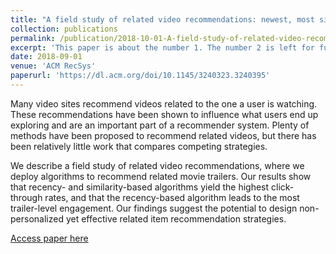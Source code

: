 ```yaml
---
title: "A field study of related video recommendations: newest, most similar, or most relevant?"
collection: publications
permalink: /publication/2018-10-01-A-field-study-of-related-video-recommendations
excerpt: 'This paper is about the number 1. The number 2 is left for future work.'
date: 2018-09-01
venue: 'ACM RecSys'
paperurl: 'https://dl.acm.org/doi/10.1145/3240323.3240395'
---
```



Many video sites recommend videos related to the one a user is watching. These recommendations have been shown to influence what users end up exploring and are an important part of a recommender system. Plenty of methods have been proposed to recommend related videos, but there has been relatively little work that compares competing strategies.

We describe a field study of related video recommendations, where we deploy algorithms to recommend related movie trailers. Our results show that recency- and similarity-based algorithms yield the highest click-through rates, and that the recency-based algorithm leads to the most trailer-level engagement. Our findings suggest the potential to design non-personalized yet effective related item recommendation strategies.

[Access paper here](https://dl.acm.org/doi/10.1145/3240323.3240395)
